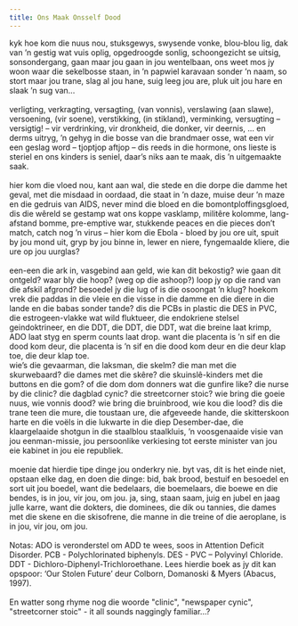 ```yaml
---
title: Ons Maak Onsself Dood
---
```


kyk hoe kom die nuus nou, stuksgewys, swysende vonke, blou-blou lig, dak van ’n gestig wat vuis oplig, opgedroogde sonlig, schoongezicht se uitsig, sonsondergang, gaan maar jou gaan in jou wentelbaan, ons weet mos jy woon waar die sekelbosse staan, in ’n papwiel karavaan sonder ’n naam, so stort maar jou trane, slag al jou hane, suig leeg jou are, pluk uit jou hare en slaak ’n sug van...<br>
<br>
verligting, verkragting, versagting, (van vonnis), verslawing (aan slawe), versoening, (vir soene), verstikking, (in stikland), verminking, versugting – versigtig! – vir verdrinking, vir dronkheid, die donker, vir deernis, ... en derms uitryg, ’n gehyg in die bosse van die brandmaer osse, wat een vir een geslag word – tjoptjop aftjop – dis reeds in die hormone, ons lieste is steriel en ons kinders is seniel, daar’s niks aan te maak, dis ’n uitgemaakte saak.<br>
<br>
hier kom die vloed nou, kant aan wal, die stede en die dorpe die damme het geval, met die misdaad in oordaad, die staat in ’n daze, muise deur ’n maze en die gedruis van AIDS, never mind die bloed en die bomontploffingsgloed, dis die wêreld se gestamp wat ons koppe vasklamp, militêre kolomme, lang-afstand bomme, pre-emptive war, stukkende peaces en die pieces don’t match, catch nog ’n virus – hier kom die Ebola - bloed by jou ore uit, spuit by jou mond uit, gryp by jou binne in, lewer en niere, fyngemaalde kliere, die ure op jou uurglas?<br>
<br>
een-een die ark in, vasgebind aan geld, wie kan dit bekostig? wie gaan dit ontgeld? waar bly die hoop? (weg op die ashoop?) loop jy op die rand van die afskil afgrond? besoedel jy die lug of is die osoongat ’n klug? hoekom vrek die paddas in die vleie en die visse in die damme en die diere in die lande en die babas sonder tande? dis die PCBs in plastic die DES in PVC, die estrogeen-vlakke wat wild fluktueer, die endokriene stelsel geindoktrineer, en die DDT, die DDT, die DDT, wat die breine laat krimp, ADO laat styg en sperm counts laat drop. want die placenta is ’n sif en die dood kom deur, die placenta is ’n sif en die dood kom deur en die deur klap toe, die deur klap toe.<br>
wie’s die gevaarman, die laksman, die skelm? die man met die skurwebaard? die dames met die skêre? die skuinslê-kinders met die buttons en die gom? of die dom dom donners wat die gunfire like? die nurse by die clinic? die dagblad cynic? die streetcorner stoic? wie bring die goeie nuus, wie vonnis dood? wie bring die bruinbrood, wie kou die lood? dis die trane teen die mure, die toustaan ure, die afgeveede hande, die skitterskoon harte en die voëls in die lukwarte in die diep Desember-dae, die klaargelaaide shotgun in die staalblou staalkluis, ’n voosgenaaide visie van jou eenman-missie, jou persoonlike verkiesing tot eerste minister van jou eie kabinet in jou eie republiek.<br>
<br>
moenie dat hierdie tipe dinge jou onderkry nie. byt vas, dit is het einde niet, opstaan elke dag, en doen die dinge: bid, bak brood, bestuif en besoedel en sort uit jou boedel, want die bedelaars, die boemelaars, die boewe en die bendes, is in jou, vir jou, om jou. ja, sing, staan saam, juig en jubel en jaag julle karre, want die dokters, die dominees, die dik ou tannies, die dames met die skene en die skisofrene, die manne in die treine of die aeroplane, is in jou, vir jou, om jou.<br>
<br>
Notas: ADO is veronderstel om ADD te wees, soos in Attention Deficit Disorder. PCB - Polychlorinated biphenyls. DES - PVC – Polyvinyl Chloride. DDT - Dichloro-Diphenyl-Trichloroethane. Lees hierdie boek as jy dit kan opspoor: ‘Our Stolen Future’ deur Colborn, Domanoski & Myers (Abacus, 1997).<br>
<br>
En watter song rhyme nog die woorde "clinic", "newspaper cynic", "streetcorner stoic" - it all sounds naggingly familiar...?<br>
